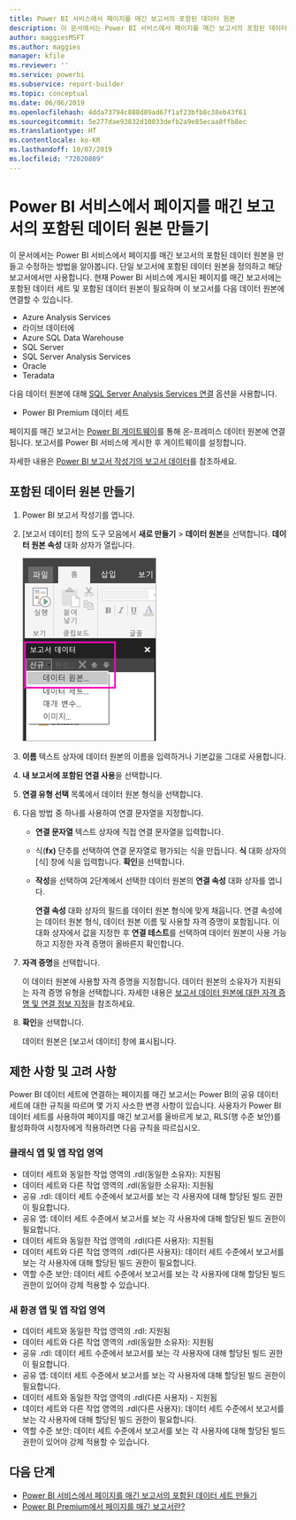 ```yaml
---
title: Power BI 서비스에서 페이지를 매긴 보고서의 포함된 데이터 원본
description: 이 문서에서는 Power BI 서비스에서 페이지를 매긴 보고서의 포함된 데이터 원본을 만들고 수정하는 방법을 알아봅니다.
author: maggiesMSFT
ms.author: maggies
manager: kfile
ms.reviewer: ''
ms.service: powerbi
ms.subservice: report-builder
ms.topic: conceptual
ms.date: 06/06/2019
ms.openlocfilehash: 4dda73794c888d89ad67f1af23bfb8c38eb43f61
ms.sourcegitcommit: 5e277dae93832d10033defb2a9e85ecaa8ffb8ec
ms.translationtype: HT
ms.contentlocale: ko-KR
ms.lasthandoff: 10/07/2019
ms.locfileid: "72020809"
---
```

# <a name="create-an-embedded-data-source-for-paginated-reports-in-the-power-bi-service"></a>Power BI 서비스에서 페이지를 매긴 보고서의 포함된 데이터 원본 만들기

이 문서에서는 Power BI 서비스에서 페이지를 매긴 보고서의 포함된 데이터 원본을 만들고 수정하는 방법을 알아봅니다. 단일 보고서에 포함된 데이터 원본을 정의하고 해당 보고서에서만 사용합니다. 현재 Power BI 서비스에 게시된 페이지를 매긴 보고서에는 포함된 데이터 세트 및 포함된 데이터 원본이 필요하며 이 보고서를 다음 데이터 원본에 연결할 수 있습니다.

- Azure Analysis Services
- 라이브 데이터에 
- Azure SQL Data Warehouse
- SQL Server
- SQL Server Analysis Services
- Oracle 
- Teradata 

다음 데이터 원본에 대해 [SQL Server Analysis Services 연결](service-premium-connect-tools.md) 옵션을 사용합니다.

- Power BI Premium 데이터 세트

페이지를 매긴 보고서는 [Power BI 게이트웨이](service-gateway-onprem.md)를 통해 온-프레미스 데이터 원본에 연결됩니다. 보고서를 Power BI 서비스에 게시한 후 게이트웨이를 설정합니다.

자세한 내용은 [Power BI 보고서 작성기의 보고서 데이터](report-builder-data.md)를 참조하세요.

## <a name="create-an-embedded-data-source"></a>포함된 데이터 원본 만들기
  
1. Power BI 보고서 작성기를 엽니다.

1. [보고서 데이터] 창의 도구 모음에서 **새로 만들기** > **데이터 원본**을 선택합니다. **데이터 원본 속성** 대화 상자가 열립니다.

    ![새 데이터 원본](media/paginated-reports-embedded-data-source/power-bi-paginated-new-data-source.png)
  
2.  **이름** 텍스트 상자에 데이터 원본의 이름을 입력하거나 기본값을 그대로 사용합니다.  
  
3.  **내 보고서에 포함된 연결 사용**을 선택합니다.  
  
1.  **연결 유형 선택** 목록에서 데이터 원본 형식을 선택합니다. 

1.  다음 방법 중 하나를 사용하여 연결 문자열을 지정합니다.  
  
    -   **연결 문자열** 텍스트 상자에 직접 연결 문자열을 입력합니다. 
  
    -   식(**fx)** 단추를 선택하여 연결 문자열로 평가되는 식을 만듭니다. **식** 대화 상자의 [식] 창에 식을 입력합니다. **확인**을 선택합니다. 
  
    -   **작성**을 선택하여 2단계에서 선택한 데이터 원본의 **연결 속성** 대화 상자를 엽니다.  
  
        **연결 속성** 대화 상자의 필드를 데이터 원본 형식에 맞게 채웁니다. 연결 속성에는 데이터 원본 형식, 데이터 원본 이름 및 사용할 자격 증명이 포함됩니다. 이 대화 상자에서 값을 지정한 후 **연결 테스트**를 선택하여 데이터 원본이 사용 가능하고 지정한 자격 증명이 올바른지 확인합니다.  
  
4.  **자격 증명**을 선택합니다.  
  
     이 데이터 원본에 사용할 자격 증명을 지정합니다. 데이터 원본의 소유자가 지원되는 자격 증명 유형을 선택합니다. 자세한 내용은 [보고서 데이터 원본에 대한 자격 증명 및 연결 정보 지정](https://docs.microsoft.com/sql/reporting-services/report-data/specify-credential-and-connection-information-for-report-data-sources)을 참조하세요.
  
5.  **확인**을 선택합니다.  
  
     데이터 원본은 [보고서 데이터] 창에 표시됩니다.  
     
## <a name="limitations-and-considerations"></a>제한 사항 및 고려 사항

Power BI 데이터 세트에 연결하는 페이지를 매긴 보고서는 Power BI의 공유 데이터 세트에 대한 규칙을 따르며 몇 가지 사소한 변경 사항이 있습니다.  사용자가 Power BI 데이터 세트를 사용하여 페이지를 매긴 보고서를 올바르게 보고, RLS(행 수준 보안)를 활성화하여 시청자에게 적용하려면 다음 규칙을 따르십시오.

### <a name="classic-apps-and-app-workspaces"></a>클래식 앱 및 앱 작업 영역

- 데이터 세트와 동일한 작업 영역의 .rdl(동일한 소유자): 지원됨
- 데이터 세트와 다른 작업 영역의 .rdl(동일한 소유자): 지원됨
- 공유 .rdl: 데이터 세트 수준에서 보고서를 보는 각 사용자에 대해 할당된 빌드 권한이 필요합니다.
- 공유 앱: 데이터 세트 수준에서 보고서를 보는 각 사용자에 대해 할당된 빌드 권한이 필요합니다.
- 데이터 세트와 동일한 작업 영역의 .rdl(다른 사용자): 지원됨
- 데이터 세트와 다른 작업 영역의 .rdl(다른 사용자): 데이터 세트 수준에서 보고서를 보는 각 사용자에 대해 할당된 빌드 권한이 필요합니다.
- 역할 수준 보안: 데이터 세트 수준에서 보고서를 보는 각 사용자에 대해 할당된 빌드 권한이 있어야 강제 적용할 수 있습니다.

### <a name="new-experience-apps-and-app-workspaces"></a>새 환경 앱 및 앱 작업 영역

- 데이터 세트와 동일한 작업 영역의 .rdl: 지원됨
- 데이터 세트와 다른 작업 영역의 .rdl(동일한 소유자): 지원됨
- 공유 .rdl: 데이터 세트 수준에서 보고서를 보는 각 사용자에 대해 할당된 빌드 권한이 필요합니다.
- 공유 앱: 데이터 세트 수준에서 보고서를 보는 각 사용자에 대해 할당된 빌드 권한이 필요합니다.
- 데이터 세트와 동일한 작업 영역의 .rdl(다른 사용자) - 지원됨
- 데이터 세트와 다른 작업 영역의 .rdl(다른 사용자): 데이터 세트 수준에서 보고서를 보는 각 사용자에 대해 할당된 빌드 권한이 필요합니다.
- 역할 수준 보안: 데이터 세트 수준에서 보고서를 보는 각 사용자에 대해 할당된 빌드 권한이 있어야 강제 적용할 수 있습니다.

## <a name="next-steps"></a>다음 단계

- [Power BI 서비스에서 페이지를 매긴 보고서의 포함된 데이터 세트 만들기](paginated-reports-create-embedded-dataset.md)
- [Power BI Premium에서 페이지를 매긴 보고서란?](paginated-reports-report-builder-power-bi.md)
